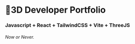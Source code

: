 # 🚀3D Developer Portfolio

### Javascript + React + TailwindCSS + Vite + ThreeJS
###### Now or Never.
